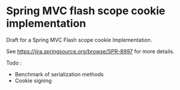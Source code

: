 # Spring MVC flash scope cookie implementation

Draft for a Spring MVC Flash scope cookie Implementation.

See https://jira.springsource.org/browse/SPR-8997 for more details.

Todo :

 * Benchmark of serialization methods
 * Cookie signing


